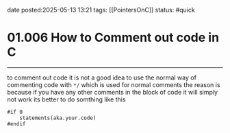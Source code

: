 date posted:2025-05-13 13:21
tags: [[PointersOnC]]
status: #quick
# 01.006 How to Comment out code in C
---

to comment out code it is not a good idea to use the normal way of commenting code with `*/` which is used for normal comments 
the reason is because if you have any other comments in the block of code it will simply not work
its better to do somthing like this
```
#if 0
	statements(aka.your.code)
#endif
```

